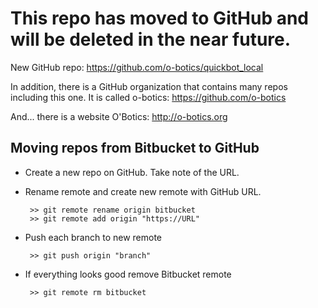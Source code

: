 # This repo has moved to GitHub and will be deleted in the near future.

New GitHub repo: https://github.com/o-botics/quickbot_local

In addition, there is a GitHub organization that contains many repos including this one. It is called o-botics: https://github.com/o-botics

And... there is a website O'Botics: http://o-botics.org


## Moving repos from Bitbucket to GitHub

*  Create a new repo on GitHub. Take note of the URL.
*  Rename remote and create new remote with GitHub URL.
	
		>> git remote rename origin bitbucket
		>> git remote add origin "https://URL"

*  Push each branch to new remote

		>> git push origin "branch"
		
*  If everything looks good remove Bitbucket remote

		>> git remote rm bitbucket